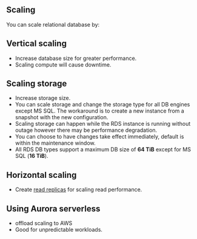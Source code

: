 ## Scaling

You can scale relational database by:

## Vertical scaling
- Increase database size for greater performance.
- Scaling compute will cause downtime.


## Scaling storage

- Increase storage size.
- You can scale storage and change the storage type for all DB engines except MS SQL. The workaround is to create a new instance from a snapshot with the new configuration.
- Scaling storage can happen while the RDS instance is running without outage however there may be performance degradation.
- You can choose to have changes take effect immediately, default is within the maintenance window.
- All RDS DB types support a maximum DB size of **64 TiB** except for MS SQL (**16 TiB**).


## Horizontal scaling

- Create [read replicas](./read-replicas.md) for scaling read performance.

## Using Aurora serverless

- offload scaling to AWS
- Good for unpredictable workloads.